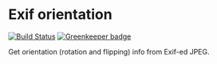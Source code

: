 # Exif orientation

[![Build Status](https://travis-ci.org/ginpei/exif-orientation.svg?branch=master)](https://travis-ci.org/ginpei/exif-orientation)
[![Greenkeeper badge](https://badges.greenkeeper.io/ginpei/exif-orientation.svg)](https://greenkeeper.io/)

Get orientation (rotation and flipping) info from Exif-ed JPEG.
